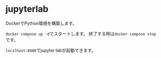 # jupyterlab

DockerでPython環境を構築します。

`docker compose up -d`でスタートします。
終了する時は`docker compose stop`です。

`localhost:8080`でjupyter labが起動できます。

